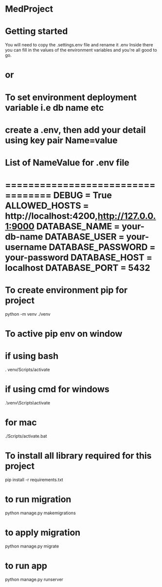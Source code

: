 # MedProject

# Getting started
You will need to copy the .settings.env file and rename it .env
Inside there you can fill in the values of the environment variables and you're all good to go.

# or

# To set environment deployment variable i.e db name etc
create a .env, then add your detail using key pair
Name=value
===================================
List of NameValue for .env file
===================================
==================================
DEBUG = True
ALLOWED_HOSTS = http://localhost:4200,http://127.0.0.1:9000
DATABASE_NAME = your-db-name
DATABASE_USER = your-username
DATABASE_PASSWORD = your-password
DATABASE_HOST = localhost
DATABASE_PORT = 5432
===================================


# To create environment pip for project
python -m venv   ./venv

# To active pip env on window
# if using bash
. venv/Scripts/activate
# if using cmd for windows
.\venv\Scripts\activate
# for mac
./Scripts/activate.bat

# To install all library required for this project
pip install -r requirements.txt

# to run migration
python manage.py makemigrations

# to apply migration
python manage.py migrate

# to run app
python manage.py runserver



